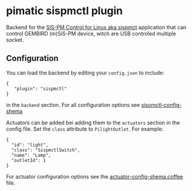 pimatic sispmctl plugin
=======================
Backend for the [SIS-PM Control for Linux aka sispmct](http://sispmctl.sourceforge.net/) 
application that can control GEMBIRD (m)SiS-PM device, witch are USB controled multiple socket.

Configuration
-------------
You can load the backend by editing your `config.json` to include:

    { 
       "plugin": "sispmctl"
    }

in the `backend` section. For all configuration options see 
[sisomctl-config-shema](sisomctl-config-shema.html)

Actuators can be added bei adding them to the `actuators` section in the config file.
Set the `class` attribute to `PilightOutlet`. For example:

    { 
      "id": "light",
      "class": "SispmctlSwitch", 
      "name": "Lamp",
      "outletId": 1 
    }

For actuator configuration options see the 
[actuator-config-shema.coffee](actuator-config-shema.html) file.